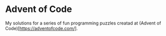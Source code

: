 # Advent of Code
My solutions for a series of fun programming puzzles creatad at (Advent of Code)[https://adventofcode.com/].
